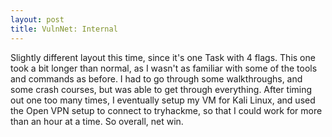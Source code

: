 ```yaml
---
layout: post
title: VulnNet: Internal
---
```


Slightly different layout this time, since it's one Task with 4 flags. This one took a bit longer than normal, as I wasn't as familiar with some of the tools and commands as before. I had to go through some walkthroughs, and some crash courses, but was able to get through everything. After timing out one too many times, I eventually setup my VM for Kali Linux, and used the Open VPN setup to connect to tryhackme, so that I could work for more than an hour at a time. So overall, net win.